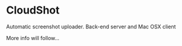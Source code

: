 # CloudShot
Automatic screenshot uploader. Back-end server and Mac OSX client

More info will follow...
